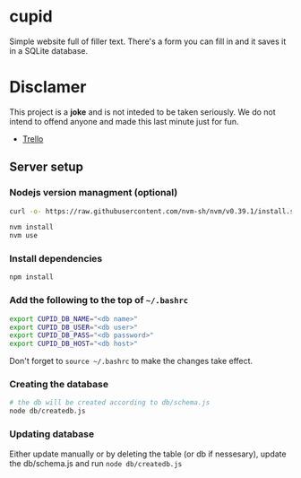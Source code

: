 # cupid
Simple website full of filler text. There's a form you can fill in and it saves it in a SQLite database.

# Disclamer
This project is a <b>joke</b> and is not inteded to be taken seriously.
We do not intend to offend anyone and made this last minute just for fun.


- [Trello](https://trello.com/invite/b/cXxR1x4s/4da56287093b657b20f617dff884614c/todo)


##  Server setup

### Nodejs version managment (optional)
```bash
curl -o- https://raw.githubusercontent.com/nvm-sh/nvm/v0.39.1/install.sh | bash
```
```bash
nvm install
nvm use
``` 


### Install dependencies
```bash
npm install
```

### Add the following to the <b>top</b> of `~/.bashrc`
```bash
export CUPID_DB_NAME="<db name>"
export CUPID_DB_USER="<db user>"
export CUPID_DB_PASS="<db password>"
export CUPID_DB_HOST="<db host>"
```
Don't forget to `source ~/.bashrc` to make the changes take effect.


### Creating the database
```bash
# the db will be created according to db/schema.js
node db/createdb.js
```

### Updating database
Either update manually or by deleting the table (or db if nessesary), update the db/schema.js and run `node db/createdb.js`
